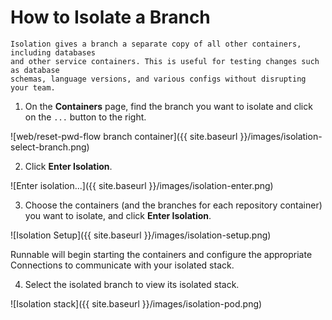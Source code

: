 How to Isolate a Branch
=======================

```
Isolation gives a branch a separate copy of all other containers, including databases
and other service containers. This is useful for testing changes such as database 
schemas, language versions, and various configs without disrupting your team.
```

1. On the **Containers** page, find the branch you want to isolate and click on the `...` button to the right.

  ![web/reset-pwd-flow branch container]({{ site.baseurl }}/images/isolation-select-branch.png)

2. Click **Enter Isolation**.

  ![Enter isolation...]({{ site.baseurl }}/images/isolation-enter.png)

3. Choose the containers (and the branches for each repository container) you want to isolate, and click **Enter Isolation**. 

  ![Isolation Setup]({{ site.baseurl }}/images/isolation-setup.png)

  Runnable will begin starting the containers and configure the appropriate Connections to communicate with your isolated stack.

4. Select the isolated branch to view its isolated stack.

  ![Isolation stack]({{ site.baseurl }}/images/isolation-pod.png)
